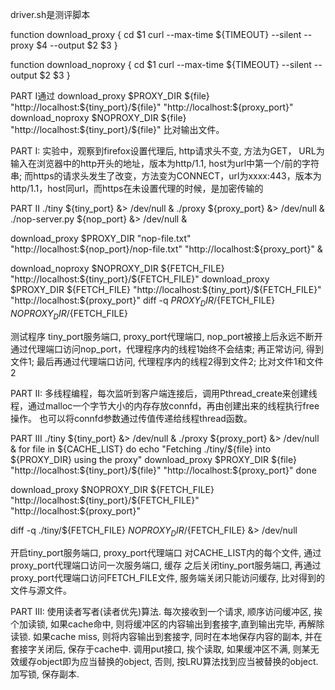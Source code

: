 driver.sh是测评脚本

function download_proxy {
	cd $1
	curl --max-time ${TIMEOUT} --silent --proxy $4 --output $2 $3
}

function download_noproxy {
	cd $1
	curl --max-time ${TIMEOUT} --silent --output $2 $3 
}

PART I通过
download_proxy $PROXY_DIR ${file} "http://localhost:${tiny_port}/${file}" "http://localhost:${proxy_port}"
download_noproxy $NOPROXY_DIR ${file} "http://localhost:${tiny_port}/${file}"
比对输出文件。

PART I:
	实验中，观察到firefox设置代理后, 
	http请求头不变, 方法为GET， URL为输入在浏览器中的http开头的地址，版本为http/1.1, host为url中第一个/前的字符串;
	而https的请求头发生了改变，方法变为CONNECT，url为xxxx:443，版本为http/1.1，host同url，而https在未设置代理的时候，是加密传输的

PART II
./tiny ${tiny_port} &> /dev/null &
./proxy ${proxy_port} &> /dev/null &
./nop-server.py ${nop_port} &> /dev/null &

download_proxy $PROXY_DIR "nop-file.txt" "http://localhost:${nop_port}/nop-file.txt" "http://localhost:${proxy_port}" &

download_noproxy $NOPROXY_DIR ${FETCH_FILE} "http://localhost:${tiny_port}/${FETCH_FILE}"
download_proxy $PROXY_DIR ${FETCH_FILE} "http://localhost:${tiny_port}/${FETCH_FILE}" "http://localhost:${proxy_port}"
diff -q ${PROXY_DIR}/${FETCH_FILE} ${NOPROXY_DIR}/${FETCH_FILE}

测试程序
	tiny_port服务端口, proxy_port代理端口, nop_port被接上后永远不断开
	通过代理端口访问nop_port，代理程序内的线程1始终不会结束;
	再正常访问, 得到文件1;
	最后再通过代理端口访问, 代理程序内的线程2得到文件2;
	比对文件1和文件2

PART II:
	多线程编程，每次监听到客户端连接后，调用Pthread_create来创建线程，通过malloc一个字节大小的内存存放connfd，再由创建出来的线程执行free操作。
	也可以将connfd参数通过传值传递给线程thread函数。



PART III
./tiny ${tiny_port} &> /dev/null &
./proxy ${proxy_port} &> /dev/null &
for file in ${CACHE_LIST}
do
    echo "Fetching ./tiny/${file} into ${PROXY_DIR} using the proxy"
    download_proxy $PROXY_DIR ${file} "http://localhost:${tiny_port}/${file}" "http://localhost:${proxy_port}"
done

download_proxy $NOPROXY_DIR ${FETCH_FILE} "http://localhost:${tiny_port}/${FETCH_FILE}" "http://localhost:${proxy_port}"

diff -q ./tiny/${FETCH_FILE} ${NOPROXY_DIR}/${FETCH_FILE}  &> /dev/null

开启tiny_port服务端口, proxy_port代理端口
对CACHE_LIST内的每个文件, 通过proxy_port代理端口访问一次服务端口, 缓存
之后关闭tiny_port服务端口,
再通过proxy_port代理端口访问FETCH_FILE文件, 服务端关闭只能访问缓存, 比对得到的文件与源文件。

PART III:
	使用读者写者(读者优先)算法. 
	每次接收到一个请求, 顺序访问缓冲区, 挨个加读锁, 如果cache命中, 则将缓冲区的内容输出到套接字,直到输出完毕, 再解除读锁.
	如果cache miss, 则将内容输出到套接字, 同时在本地保存内容的副本, 并在套接字关闭后, 保存于cache中. 调用put接口, 挨个读取, 如果缓冲区不满, 则某无效缓存object即为应当替换的object, 否则, 按LRU算法找到应当被替换的object. 加写锁, 保存副本.


